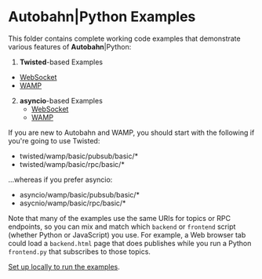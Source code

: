 # Autobahn|Python Examples

This folder contains complete working code examples that demonstrate various features of **Autobahn**|Python:

 1. **Twisted**-based Examples
   * [WebSocket](twisted/websocket/README.md)
   * [WAMP](twisted/wamp/README.md)

2. **asyncio**-based Examples
   * [WebSocket](asyncio/websocket/README.md)
   * [WAMP](asyncio/wamp/README.md)

If you are new to Autobahn and WAMP, you should start with the following if you're going to use Twisted:

 * twisted/wamp/basic/pubsub/basic/*
 * twisted/wamp/basic/rpc/basic/*

...whereas if you prefer asyncio:

 * asyncio/wamp/basic/pubsub/basic/*
 * asycnio/wamp/basic/rpc/basic/*

Note that many of the examples use the same URIs for topics or RPC endpoints, so you can mix and match which `backend` or `frontend` script (whether Python or JavaScript) you use. For example, a Web browser tab could load a `backend.html` page that does publishes while you run a Python `frontend.py` that subscribes to those topics.

[Set up locally to run the examples](running-the-examples.md).
